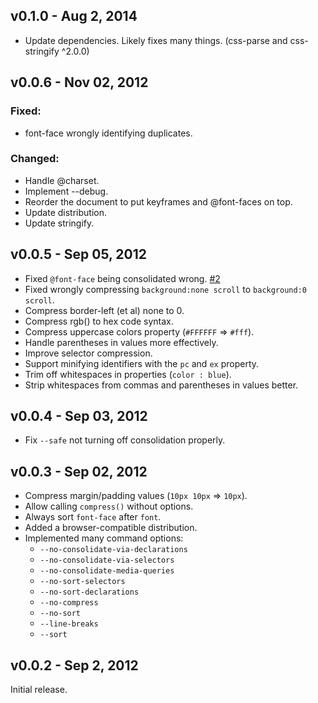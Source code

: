 v0.1.0 - Aug 2, 2014
--------------------

 * Update dependencies. Likely fixes many things. (css-parse and css-stringify 
     ^2.0.0)

v0.0.6 - Nov 02, 2012
---------------------

### Fixed:
  * font-face wrongly identifying duplicates.

### Changed:
  * Handle @charset.
  * Implement --debug.
  * Reorder the document to put keyframes and @font-faces on top.
  * Update distribution.
  * Update stringify.

v0.0.5 - Sep 05, 2012
---------------------

  * Fixed `@font-face` being consolidated wrong. [#2]
  * Fixed wrongly compressing `background:none scroll` to `background:0 scroll`.
  * Compress border-left (et al) none to 0.
  * Compress rgb() to hex code syntax.
  * Compress uppercase colors property (`#FFFFFF` => `#fff`).
  * Handle parentheses in values more effectively.
  * Improve selector compression.
  * Support minifying identifiers with the `pc` and `ex` property.
  * Trim off whitespaces in properties (`color : blue`).
  * Strip whitespaces from commas and parentheses in values better.

[#2]: https://github.com/rstacruz/css-condense/issues/2

v0.0.4 - Sep 03, 2012
---------------------

  * Fix `--safe` not turning off consolidation properly.

v0.0.3 - Sep 02, 2012
---------------------

  * Compress margin/padding values (`10px 10px` => `10px`).
  * Allow calling `compress()` without options.
  * Always sort `font-face` after `font`.
  * Added a browser-compatible distribution.
  * Implemented many command options:
    - `--no-consolidate-via-declarations`
    - `--no-consolidate-via-selectors`
    - `--no-consolidate-media-queries`
    - `--no-sort-selectors`
    - `--no-sort-declarations`
    - `--no-compress`
    - `--no-sort`
    - `--line-breaks`
    - `--sort`

v0.0.2 - Sep 2, 2012
--------------------

Initial release.

